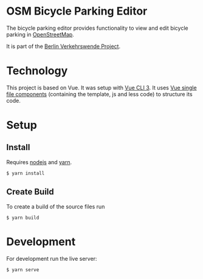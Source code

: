 OSM Bicycle Parking Editor
==========================

The bicycle parking editor provides functionality to view and edit bicycle parking
in [OpenStreetMap](https://www.openstreetmap.org/).

It is part of the [Berlin Verkehrswende Project](https://wiki.openstreetmap.org/wiki/Talk:Berlin/Verkehrswende).

# Technology

This project is based on Vue. It was setup with [Vue CLI 3](https://cli.vuejs.org/).
It uses [Vue single file components](https://vuejs.org/v2/guide/single-file-components.html)
(containing the template, js and less code) to structure its code.

# Setup

## Install

Requires [nodejs](https://nodejs.org/en/) and [yarn](https://yarnpkg.com/en/).

```
$ yarn install
```

## Create Build

To create a build of the source files run

```
$ yarn build       
```

# Development

For development run the live server:

```     
$ yarn serve
```

